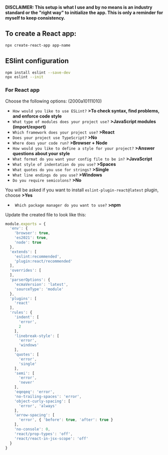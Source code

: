 **DISCLAIMER: This setup is what I use and by no means is an industry standard or the "right way" to initialize the app. This is only a reminder for myself to keep consistency.**

## To create a React app:
```bash
npx create-react-app app-name
```

## ESlint configuration
```bash
npm install eslint --save-dev
npx eslint --init
```
### For React app
Choose the following options: (2000a10111010)
* `How would you like to use ESLint?` **>To check syntax, find problems, and enforce code style**
* `What type of modules does your project use?` **>JavaScript modules (import/export)**
* `Which framework does your project use?` **>React**
* `Does your project use TypeScript?` **>No**
* `Where does your code run?` **>Browser + Node**
* `How would you like to define a style for your project?` **>Answer questions about your style**
* `What format do you want your config file to be in?` **>JavaScript**
* `What style of indentation do you use?` **>Spaces**
* `What quotes do you use for strings?` **>Single**
* `What line endings do you use?` **>Windows**
* `Do you require semicolons?` **>No**

You will be asked if you want to install `eslint-plugin-react@latest` plugin, choose **>Yes**
* ` Which package manager do you want to use?` **>npm**

Update the created file to look like this:
```js
module.exports = {
  'env': {
    'browser': true,
    'es2021': true,
    'node': true
  },
  'extends': [
    'eslint:recommended',
    'plugin:react/recommended'
  ],
  'overrides': [
  ],
  'parserOptions': {
    'ecmaVersion': 'latest',
    'sourceType': 'module'
  },
  'plugins': [
    'react'
  ],
  'rules': {
    'indent': [
      'error',
      2
    ],
    'linebreak-style': [
      'error',
      'windows'
    ],
    'quotes': [
      'error',
      'single'
    ],
    'semi': [
      'error',
      'never'
    ],
    'eqeqeq': 'error',
    'no-trailing-spaces': 'error',
    'object-curly-spacing': [
      'error', 'always'
    ],
    'arrow-spacing': [
      'error', { 'before': true, 'after': true }
    ],
    'no-console': 0,
    'react/prop-types': 'off',
    'react/react-in-jsx-scope': 'off'
  }
}
```